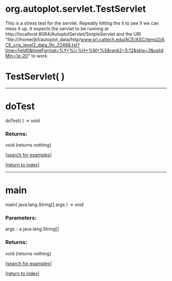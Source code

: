 # org.autoplot.servlet.TestServlet

This is a stress test for the servlet. Repeatly hitting the it to see if we can mess it up.
 It expects the servlet to be running at http://localhost:8084/AutoplotServlet/SimpleServlet and the
 URI "file:///home/jbf/autoplot_data/http/www.srl.caltech.edu/ACE/ASC/temp2/ACE_cris_level2_data_1hr_22468.txt?time=field0&timeFormat=%Y+%j+%H+%M+%S&rank2=5:12&skip=3&validMin=1e-20"
 to work.

# TestServlet( )


***
<a name="doTest"></a>
# doTest
doTest(  ) &rarr; void



### Returns:
void (returns nothing)


<a href="https://github.com/autoplot/dev/search?q=doTest&unscoped_q=doTest">[search for examples]</a>

<a href="https://github.com/autoplot/documentation/blob/master/javadoc/index-all.md">[return to index]</a>

***
<a name="main"></a>
# main
main( java.lang.String[] args ) &rarr; void



### Parameters:
args - a java.lang.String[]

### Returns:
void (returns nothing)


<a href="https://github.com/autoplot/dev/search?q=main&unscoped_q=main">[search for examples]</a>

<a href="https://github.com/autoplot/documentation/blob/master/javadoc/index-all.md">[return to index]</a>

